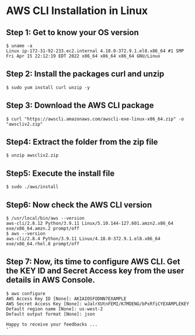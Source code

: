 
# AWS CLI Installation in Linux

## Step 1: Get to know your OS version
```
$ uname -a
Linux ip-172-31-92-233.ec2.internal 4.18.0-372.9.1.el8.x86_64 #1 SMP Fri Apr 15 22:12:19 EDT 2022 x86_64 x86_64 x86_64 GNU/Linux
```
## Step 2: Install the packages curl and unzip
```
$ sudo yum install curl unzip -y
```
## Step 3: Download the AWS CLI package
```
$ curl "https://awscli.amazonaws.com/awscli-exe-linux-x86_64.zip" -o "awscliv2.zip"
```
## Step4: Extract the folder from the zip file
```
$ unzip awscliv2.zip
```
## Step5: Execute the install file
```
$ sudo ./aws/install
```
## Step6: Now check the AWS CLI version
```
$ /usr/local/bin/aws --version
aws-cli/2.8.12 Python/3.9.11 Linux/5.10.144-127.601.amzn2.x86_64 exe/x86_64.amzn.2 prompt/off
$ aws --version
aws-cli/2.8.4 Python/3.9.11 Linux/4.18.0-372.9.1.el8.x86_64 exe/x86_64.rhel.8 prompt/off
```
## Step 7: Now, its time to configure AWS CLI. Get the KEY ID and Secret Access key from the user details in AWS Console.
```
$ aws configure
AWS Access Key ID [None]: AKIAIOSFODNN7EXAMPLE
AWS Secret Access Key [None]: wJalrXUtnFEMI/K7MDENG/bPxRfiCYEXAMPLEKEY
Default region name [None]: us-west-2
Default output format [None]: json
```


```
Happy to receive your feedbacks ...
'``
